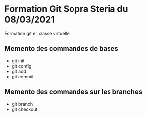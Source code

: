 # Formation Git Sopra Steria du 08/03/2021

Formation git en classe virtuelle

## Memento des commandes de bases

* git init
* git config
* git add
* git commit

## Memento des commandes sur les branches

* git branch
* git checkout
